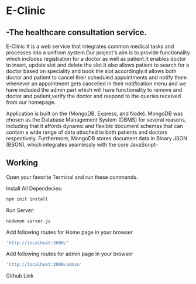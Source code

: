# E-Clinic
## -The healthcare consultation service.
E-Clinic It is a web  service that integrates common medical tasks and processes into a unifrom system.Our project's aim is to provide functionality which includes registration for a doctor as well as patient.It enables doctor to insert, update slot and delete the slot.It also allows patient to search for a doctor based on speciality and book the slot accordingly.it allows both doctor and patient to cancel their scheduled appointments and notify them whenever an appointment gets cancelled in their notification menu and we have included the admin part which will have functionality to remove and doctor and patient,verify the doctor and respond to the queries received from our homepage.


Application is built on the (MongoDB, Express, and Node).
MongoDB was chosen as the Database Management System (DBMS) for several reasons, including that it affords dynamic and flexible document schemas that can contain a wide range of data attached to both patients and doctors respectively. Furthermore, MongoDB stores document data in Binary JSON (BSON), which integrates seamlessly with the core JavaScript-
## Working
Open your favorite Terminal and run these commands.

Install All Dependecies:

```sh
npm init install
```


Run Server:

```sh
nodemon server.js
```
Add following routes for Home page in your browser

```sh
'http://localhost:3000/'
```

Add following routes for admin page in your browser

```sh
'http://localhost:3000/admin'
```
Github Link

